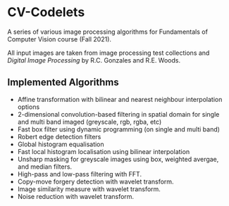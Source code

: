 # CV-Codelets
A series of various image processing algorithms for Fundamentals of Computer Vision course (Fall 2021).

All input images are taken from image processing test collections and *Digital Image Processing* by R.C. Gonzales and R.E. Woods.

## Implemented Algorithms
- Affine transformation with bilinear and nearest neighbour interpolation options
- 2-dimensional convolution-based filtering in spatial domain for single and multi band imaged (greyscale, rgb, rgba, etc)
- Fast box filter using dynamic programming (on single and multi band)
- Robert edge detection filters
- Global histogram equalisation 
- Fast local histogram localisation using bilinear interpolation
- Unsharp masking for greyscale images using box, weighted avergae, and median filters.
- High-pass and low-pass filtering with FFT.
- Copy-move forgery detection with wavelet transform.
- Image similarity measure with wavelet transform.
- Noise reduction with wavelet transform.
